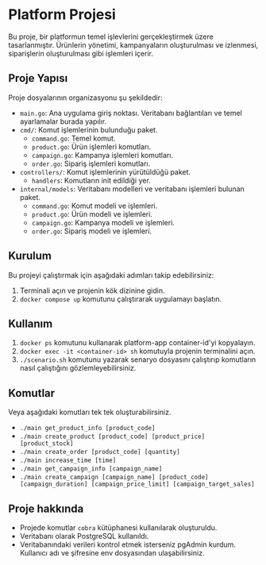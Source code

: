 # Platform Projesi

Bu proje, bir platformun temel işlevlerini gerçekleştirmek üzere tasarlanmıştır. Ürünlerin yönetimi, kampanyaların oluşturulması ve izlenmesi, siparişlerin oluşturulması gibi işlemleri içerir.

## Proje Yapısı

Proje dosyalarının organizasyonu şu şekildedir:

- `main.go`: Ana uygulama giriş noktası. Veritabanı bağlantıları ve temel ayarlamalar burada yapılır.
- `cmd/`: Komut işlemlerinin bulunduğu paket.
    - `command.go`: Temel komut.
    - `product.go`: Ürün işlemleri komutları.
    - `campaign.go`: Kampanya işlemleri komutları.
    - `order.go`: Sipariş işlemleri komutları.
- `controllers/`: Komut işlemlerinin yürütüldüğü paket.
    - `handlers`: Komutların init edildiği yer.
- `internal/models`: Veritabanı modelleri ve veritabanı işlemleri bulunan paket.
    - `command.go`: Komut modeli ve işlemleri.
    - `product.go`: Ürün modeli ve işlemleri.
    - `campaign.go`: Kampanya modeli ve işlemleri.
    - `order.go`: Sipariş modeli ve işlemleri.


## Kurulum

Bu projeyi çalıştırmak için aşağıdaki adımları takip edebilirsiniz:

1. Terminali açın ve projenin kök dizinine gidin.
2. `docker compose up` komutunu çalıştırarak uygulamayı başlatın.


## Kullanım

1. `docker ps` komutunu kullanarak platform-app container-id'yi kopyalayın.
2. `docker exec -it <container-id> sh` komutuyla projenin terminalini açın.
3. `./scenario.sh` komutunu yazarak senaryo dosyasını çalıştırıp komutların nasıl çalıştığını gözlemleyebilirsiniz.

## Komutlar

Veya aşağıdaki komutları tek tek oluşturabilirsiniz.

- `./main get_product_info [product_code]`
- `./main create_product [product_code] [product_price] [product_stock]`
- `./main create_order [product_code] [quantity]`
- `./main increase_time [time]` 
- `./main get_campaign_info [campaign_name]`
- `./main create_campaign [campaign_name] [product_code] [campaign_duration] [campaign_price_limit] [campaign_target_sales]`


## Proje hakkında

- Projede komutlar `cobra` kütüphanesi kullanılarak oluşturuldu.
- Veritabanı olarak PostgreSQL kullanıldı.
- Veritabanındaki verileri kontrol etmek isterseniz pgAdmin kurdum. Kullanıcı adı ve şifresine env dosyasından ulaşabilirsiniz.
